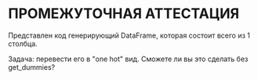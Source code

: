 # ПРОМЕЖУТОЧНАЯ АТТЕСТАЦИЯ

Представлен код генерирующий DataFrame, которая состоит всего из 1 столбца. 

Задача: перевести его в "one hot" вид. Сможете ли вы это сделать без get_dummies?